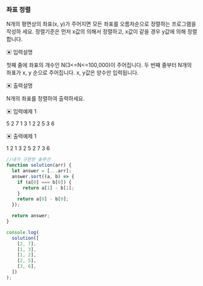 ### 좌표 정렬

N개의 평면상의 좌표(x, y)가 주어지면 모든 좌표를 오름차순으로 정렬하는 프로그램을 작성하
세요. 정렬기준은 먼저 x값의 의해서 정렬하고, x값이 같을 경우 y값에 의해 정렬합니다.

▣ 입력설명

첫째 줄에 좌표의 개수인 N(3<=N<=100,000)이 주어집니다.
두 번째 줄부터 N개의 좌표가 x, y 순으로 주어집니다. x, y값은 양수만 입력됩니다.

▣ 출력설명

N개의 좌표를 정렬하여 출력하세요.

▣ 입력예제 1

5
2 7
1 3
1 2
2 5
3 6

▣ 출력예제 1

1 2
1 3
2 5
2 7
3 6

```javascript
//내가 구현한 솔루션
function solution(arr) {
  let answer = [...arr];
  answer.sort((a, b) => {
    if (a[0] === b[0]) {
      return a[1] - b[1];
    }
    return a[0] - b[0];
  });

  return answer;
}

console.log(
  solution([
    [2, 7],
    [1, 3],
    [1, 2],
    [2, 5],
    [3, 6],
  ])
);
```
